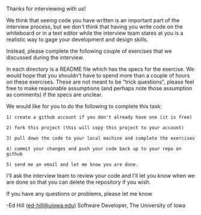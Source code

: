 Thanks for interviewing with us!

We think that seeing code you have written is an important part of the 
interview process, but we don't think that having you write code on the 
whiteboard or in a text editor while the interview team stares at you is
a realistic way to gage your development and design skills.

Instead, please complete the following couple of exercises that we 
discussed during the interview.

In each directory is a README file which has the specs for the exercise.
We would hope that you shouldn't have to spend more than a couple of hours
on these exercises.  These are not meant to be "trick questions", please
feel free to make reasonable assumptions (and perhaps note those assumption
as comments) if the specs are unclear.

We would like for you to do the following to complete this task:

    1) create a github account if you don't already have one (it is free)

    2) fork this project (this will copy this project to your account)

    3) pull down the code to your local machine and complete the exercises

    4) commit your changes and push your code back up to your repo on github

    5) send me an email and let me know you are done.

I'll ask the interview team to review your code and I'll let you know 
when we are done so that you can delete the repository if you wish.

If you have any questions or problems, please let me know


-Ed Hill (ed-hill@uiowa.edu)
Software Developer, The University of Iowa